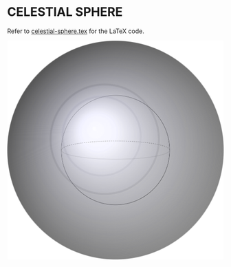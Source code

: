 # CELESTIAL SPHERE

Refer to
[celestial-sphere.tex](celestial-sphere.tex)
for the LaTeX code.

<p align="center">
    <img src="celestial-sphere.svg"
    align="middle"
</p>
